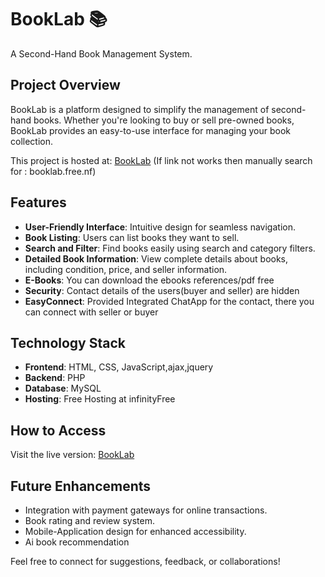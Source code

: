 # BookLab 📚
A Second-Hand Book Management System.

## Project Overview
BookLab is a platform designed to simplify the management of second-hand books. Whether you're looking to buy or sell pre-owned books, BookLab provides an easy-to-use interface for managing your book collection. 

This project is hosted at: [BookLab](http://booklab.free.nf)
(If link not works then manually search for : booklab.free.nf)

## Features
- **User-Friendly Interface**: Intuitive design for seamless navigation.
- **Book Listing**: Users can list books they want to sell.
- **Search and Filter**: Find books easily using search and category filters.
- **Detailed Book Information**: View complete details about books, including condition, price, and seller information.
- **E-Books**: You can download the ebooks references/pdf free
- **Security**: Contact details of the users(buyer and seller) are hidden
- **EasyConnect**: Provided Integrated ChatApp for the contact, there you can connect with seller or buyer

## Technology Stack
- **Frontend**: HTML, CSS, JavaScript,ajax,jquery
- **Backend**: PHP
- **Database**: MySQL
- **Hosting**: Free Hosting at infinityFree

## How to Access
Visit the live version: [BookLab](http://booklab.free.nf)

## Future Enhancements
- Integration with payment gateways for online transactions.
- Book rating and review system.
- Mobile-Application design for enhanced accessibility.
- Ai book recommendation


Feel free to connect for suggestions, feedback, or collaborations!

